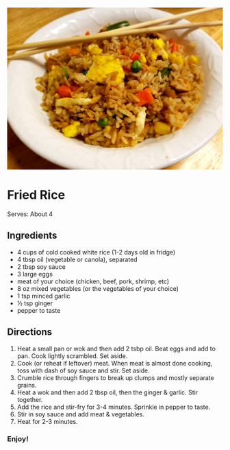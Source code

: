 ![Fried Rice](https://raw.githubusercontent.com/aromig/recipes/master/photos/friedrice.jpg "Photo: Fried Rice")
# Fried Rice
Serves: About 4

## Ingredients
* 4 cups of cold cooked white rice (1-2 days old in fridge)
* 4 tbsp oil (vegetable or canola), separated
* 2 tbsp soy sauce
* 3 large eggs
* meat of your choice (chicken, beef, pork, shrimp, etc)
* 8 oz mixed vegetables (or the vegetables of your choice)
* 1 tsp minced garlic
* &frac12; tsp ginger
* pepper to taste

## Directions
1. Heat a small pan or wok and then add 2 tsbp oil. Beat eggs and add to pan. Cook lightly scrambled. Set aside.
2. Cook (or reheat if leftover) meat. When meat is almost done cooking, toss with dash of soy sauce and stir. Set aside.
3. Crumble rice through fingers to break up clumps and mostly separate grains.
4. Heat a wok and then add 2 tbsp oil, then the ginger &amp; garlic. Stir together.
5. Add the rice and stir-fry for 3-4 minutes. Sprinkle in pepper to taste.
6. Stir in soy sauce and add meat &amp; vegetables.
7. Heat for 2-3 minutes.

### Enjoy!

